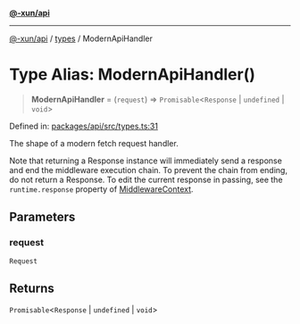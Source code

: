[**@-xun/api**](../../README.md)

***

[@-xun/api](../../README.md) / [types](../README.md) / ModernApiHandler

# Type Alias: ModernApiHandler()

> **ModernApiHandler** = (`request`) => `Promisable`\<`Response` \| `undefined` \| `void`\>

Defined in: [packages/api/src/types.ts:31](https://github.com/Xunnamius/api-utils/blob/f86b6da3746432264ea1e1b00e1751b0fe171fe2/packages/api/src/types.ts#L31)

The shape of a modern fetch request handler.

Note that returning a Response instance will immediately send a
response and end the middleware execution chain. To prevent the chain from
ending, do not return a Response. To edit the current response in
passing, see the `runtime.response` property of [MiddlewareContext](MiddlewareContext.md).

## Parameters

### request

`Request`

## Returns

`Promisable`\<`Response` \| `undefined` \| `void`\>
